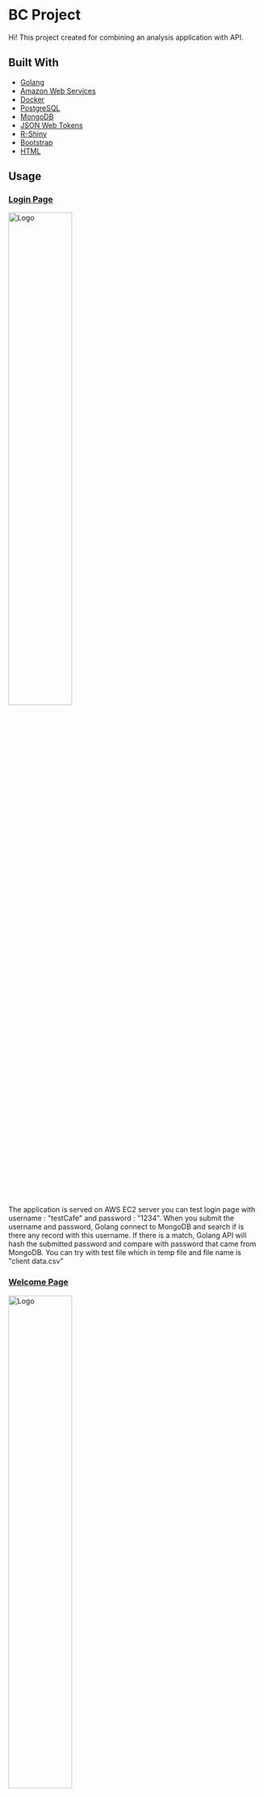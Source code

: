 
# BC Project
Hi! This project created for combining an analysis application with API.


##  Built With
* [Golang](https://go.dev/)
* [Amazon Web Services](https://aws.amazon.com/tr/)
* [Docker](https://www.docker.com/)
* [PostgreSQL](postgresql.org)
* [MongoDB](https://www.mongodb.com/)
* [JSON Web Tokens](https://jwt.io/)
* [R-Shiny](https://shiny.rstudio.com/)
* [Bootstrap](https://getbootstrap.com)
* [HTML](https://html.com/)


## Usage

### [Login Page](http://18.206.88.12:9000/login)

<img src="https://cdn.discordapp.com/attachments/519918508998656028/929023335118041138/unknown.png" alt="Logo" width="50%">

The application is served on AWS EC2 server you can test login page with username : "testCafe" and password : "1234".
When you submit the username and password, Golang connect to MongoDB and search if is there any record with this username. If there is a match, Golang API will hash the submitted password and compare with password that came from MongoDB. You can try with test file which in temp file and file name is "client data.csv"

### [Welcome Page](http://18.206.88.12:9000/welcome)

<img src="https://media.discordapp.net/attachments/519918508998656028/929025950585352302/unknown.png" alt="Logo" width="50%">

After the login succesfully, the Golang API gives you an authentication token and redirect you to Welcome Page. If user try to pass the login page and connect directly to Welcome Page. Because of missing token you can't connect this page. 

In this page you can upload formatted .csv files for sending to analysis system.

#### Sample of formatted .csv file
| orderID| sentBy| orderTime| itemVal| closedBy| restName| paidBy| from| item| itemCount| table| closedAt |
 |-----------|:-----------:|-----------:| :-----------:|:-----------:|:-----------:|:-----------:|:-----------:|:-----------:|:-----------:|:-----------:|:-----------:|
| 1 | P1 | 2021-09-21 15:22:07 | 29.67 | testCafeAdmin | testCafe | cash|admin | CheeseCake | 1 | d14 | 2021-09-21 15:59:31| 
|2|P1|2021-08-13 15:52:51|17.82|testCafeAdmin|testCafe|card|admin|Limonata|1|d10|2021-08-13 16:32:58|


If you upload correct typed and formatted files, you will see a confirmation notification and you will see a new button which will redirect you to R-Shiny Page. This page also worked on AWS EC2 services.

<img src="https://cdn.discordapp.com/attachments/519918508998656028/929030537287434310/unknown.png" alt="Logo" width="40%">

### [R-Shiny Page](http://3.145.16.200:3838/project_bc)

In the end, both data which came from database and which provided by clients combined and send to the analysis service. Both data visualized together.

<img src="https://media.discordapp.net/attachments/519918508998656028/929031871470399538/unknown.png?width=732&height=671" alt="Logo" width="40%">
